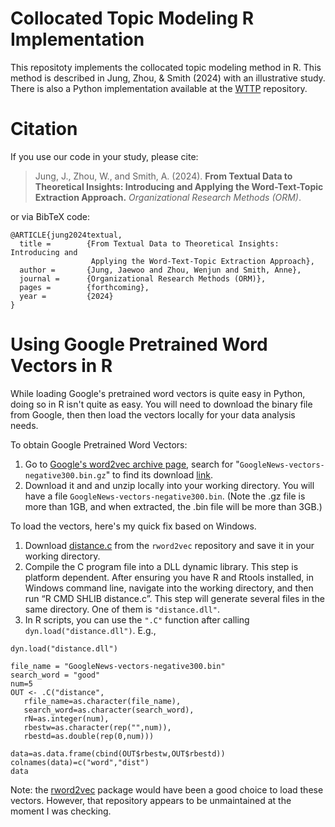 # Collocated Topic Modeling R Implementation

This repositoty implements the collocated topic modeling method in R. This method is described in Jung, Zhou, & Smith (2024) with an illustrative study. There is also a Python implementation available at the [WTTP](https://github.com/wzhou7/WTTP) repository.


# Citation

If you use our code in your study, please cite:

> Jung, J., Zhou, W., and Smith, A. (2024). **From Textual Data to Theoretical Insights: Introducing and Applying the Word-Text-Topic Extraction Approach.** *Organizational Research Methods (ORM)*.

or via BibTeX code:

```
@ARTICLE{jung2024textual,
  title =        {From Textual Data to Theoretical Insights: Introducing and
                  Applying the Word-Text-Topic Extraction Approach},
  author =       {Jung, Jaewoo and Zhou, Wenjun and Smith, Anne},
  journal =      {Organizational Research Methods (ORM)},
  pages =        {forthcoming},
  year =         {2024}
}
```


# Using Google Pretrained Word Vectors in R

While loading Google's pretrained word vectors is quite easy in Python, doing so in R isn't quite as easy. You will need to download the binary file from Google, then then load the vectors locally for your data analysis needs. 

To obtain Google Pretrained Word Vectors:

1. Go to [Google's word2vec archive page](https://code.google.com/archive/p/word2vec/), search for "`GoogleNews-vectors-negative300.bin.gz`" to find its download [link](https://drive.google.com/file/d/0B7XkCwpI5KDYNlNUTTlSS21pQmM/edit?usp=sharing).
2. Download it and and unzip locally into your working directory. You will have a file `GoogleNews-vectors-negative300.bin`. (Note the .gz file is more than 1GB, and when extracted, the .bin file will be more than 3GB.)

To load the vectors, here's my quick fix based on Windows.

1. Download [distance.c](https://github.com/mukul13/rword2vec/blob/master/src/distance.c) from the `rword2vec` repository and save it in your working directory.
2. Compile the C program file into a DLL dynamic library. This step is platform dependent. After ensuring you have R and Rtools installed, in Windows command line, navigate into the working directory, and then run “R CMD SHLIB distance.c”. This step will generate several files in the same directory. One of them is `"distance.dll"`.
3. In R scripts, you can use the `".C"` function after calling `dyn.load("distance.dll")`. E.g.,

```
dyn.load("distance.dll")

file_name = "GoogleNews-vectors-negative300.bin"
search_word = "good"
num=5
OUT <- .C("distance",
   rfile_name=as.character(file_name),
   search_word=as.character(search_word),
   rN=as.integer(num),
   rbestw=as.character(rep("",num)),
   rbestd=as.double(rep(0,num)))

data=as.data.frame(cbind(OUT$rbestw,OUT$rbestd))
colnames(data)=c("word","dist")
data
```
Note: the [rword2vec](https://github.com/mukul13/rword2vec) package would have been a good choice to load these vectors. However, that repository appears to be unmaintained at the moment I was checking. 
